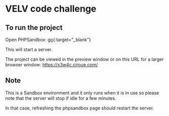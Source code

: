 # VELV code challenge

## To run the project

Open PHPSandbox: [go]([http://stackoverflow.com](https://phpsandbox.io/n/indigo-owen-lars-x3w4c)){:target="_blank"}

This will start a server.


The project can be viewed in the preview window or on this URL for a larger browser window: https://x3w4c.ciroue.com/


## Note
This is a Sandbox environment and it only runs when it is in use so please note that the server will stop if idle for a few minutes.

In that case, refreshing the phpsandbox page should restart the server.
